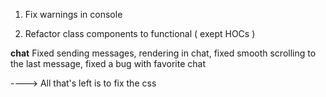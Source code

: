 1) Fix warnings in console

2) Refactor class components to functional ( exept HOCs )


**chat** 
Fixed sending messages, rendering in chat, fixed smooth scrolling to the last message, fixed a bug with favorite chat

----> All that's left is to fix the css 